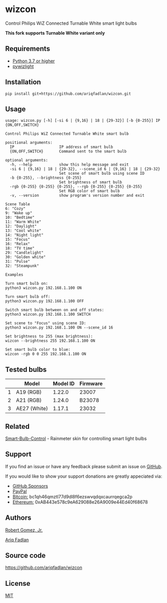 # wizcon
Control Philips WiZ Connected Turnable White smart light bulbs

**This fork supports Turnable White variant only**

## Requirements
- [Python 3.7 or higher](https://www.python.org/downloads/)
- [pywizlight](https://github.com/sbidy/pywizlight)

## Installation
    pip install git+https://github.com/ariqfadlan/wizcon.git

## Usage
```
usage: wizcon.py [-h] [-si 6 | {9,16} | 18 | {29-32}] [-b {0-255}] IP {ON,OFF,SWITCH}

Control Philips WiZ Connected Turnable White smart bulb

positional arguments:
  IP                    IP address of smart bulb
  {ON,OFF,SWITCH}       Command sent to the smart bulb

optional arguments:
  -h, --help            show this help message and exit
  -si 6 | {9,16} | 18 | {29-32}, --scene_id 6 | {9,16} | 18 | {29-32}
                        Set scene of smart bulb using scene ID
  -b {0-255}, --brightness {0-255}
                        Set brightness of smart bulb
  -rgb {0-255} {0-255} {0-255}, --rgb {0-255} {0-255} {0-255}
                        Set RGB color of smart bulb
  -v, --version         show program's version number and exit

Scene Table
6: "Cozy"
9: "Wake up"
10: "Bedtime"
11: "Warm White"
12: "Daylight"
13: "Cool white"
14: "Night light"
15: "Focus"
16: "Relax"
18: "TV time"
29: "Candlelight"
30: "Golden white"
31: "Pulse"
32: "Steampunk"

Examples

Turn smart bulb on:
python3 wizcon.py 192.168.1.100 ON

Turn smart bulb off:
python3 wizcon.py 192.168.1.100 OFF

Switch smart bulb between on and off states:
python3 wizcon.py 192.168.1.100 SWITCH

Set scene to "Focus" using scene ID:
python3 wizcon.py 192.168.1.100 ON --scene_id 16

Set brightness to 255 (max brightness):
wizcon --brightness 255 192.168.1.100 ON

Set smart bulb color to blue:
wizcon -rgb 0 0 255 192.168.1.100 ON
```

## Tested bulbs

|   | Model            | Model ID     | Firmware    | 
|---| ---------------- | ------------ |------------ |
| 1 | A19 (RGB)        | 1.22.0       | 23007       |
| 2 | A21 (RGB)        | 1.24.0       | B23078      |
| 3 | AE27 (White)     | 1.17.1       | 23032       |

## Related
[Smart-Bulb-Control](https://github.com/rgomezjnr/Smart-Bulb-Control) - Rainmeter skin for controlling smart light bulbs

## Support
If you find an issue or have any feedback please submit an issue on [GitHub](https://github.com/rgomezjnr/wizcon/issues).

If you would like to show your support donations are greatly appeciated via:
- [GitHub Sponsors](https://github.com/sponsors/rgomezjnr)
- [PayPal](https://paypal.me/rgomezjnr)
- [Bitcoin:](bitcoin:bc1qh46qmztl77d9dl8f6ezswvqdqxcaurrqegca2p) bc1qh46qmztl77d9dl8f6ezswvqdqxcaurrqegca2p
- [Ethereum:](ethereum:0xAB443e578c9eA629088e26A9009e44Ed40f68678) 0xAB443e578c9eA629088e26A9009e44Ed40f68678

## Authors
[Robert Gomez, Jr.](https://github.com/rgomezjnr)

[Ariq Fadlan](https://github.com/ariqfadlan)

## Source code
https://github.com/ariqfadlan/wizcon

## License
[MIT](LICENSE.txt)
